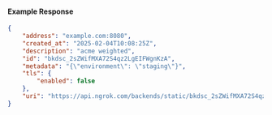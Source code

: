 <!-- Code generated for API Clients. DO NOT EDIT. -->

#### Example Response

```json
{
	"address": "example.com:8080",
	"created_at": "2025-02-04T10:08:25Z",
	"description": "acme weighted",
	"id": "bkdsc_2sZWifMXA72S4qz2LgEIFWgnKzA",
	"metadata": "{\"environment\": \"staging\"}",
	"tls": {
		"enabled": false
	},
	"uri": "https://api.ngrok.com/backends/static/bkdsc_2sZWifMXA72S4qz2LgEIFWgnKzA"
}
```
